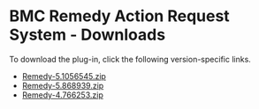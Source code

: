 
# BMC Remedy Action Request System - Downloads

To download the plug-in, click the following version-specific links.
- [Remedy-5.1056545.zip](https://raw.githubusercontent.com/UrbanCode/IBM-UCD-PLUGINS/main/files/Remedy/Remedy-5.1056545.zip)
- [Remedy-5.868939.zip](https://raw.githubusercontent.com/UrbanCode/IBM-UCD-PLUGINS/main/files/Remedy/Remedy-5.868939.zip)
- [Remedy-4.766253.zip](https://raw.githubusercontent.com/UrbanCode/IBM-UCD-PLUGINS/main/files/Remedy/Remedy-4.766253.zip)
